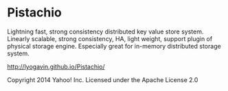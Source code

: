 Pistachio
==========
Lightning fast, strong consistency distributed key value store system. Linearly scalable, strong consistency, HA, light weight, support plugin of physical storage engine. Especially great for in-memory distributed storage system.

http://lyogavin.github.io/Pistachio/

Copyright 2014 Yahoo! Inc. Licensed under the Apache License 2.0

